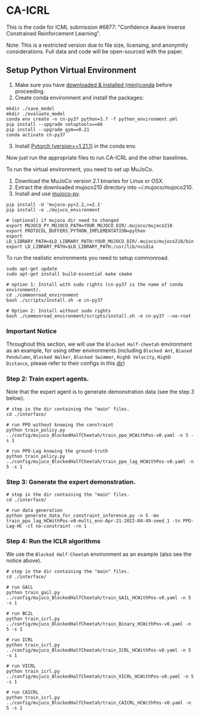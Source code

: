 # CA-ICRL
This is the code for ICML submission #6877: "Confidence Aware Inverse Constrained Reinforcement Learning". 

Note: This is a restricted version due to file size, licensing, and anonymity considerations. Full data and code will be
open-sourced with the paper. 




## Setup Python Virtual Environment
1. Make sure you have [downloaded & installed (mini)conda](https://docs.conda.io/projects/conda/en/latest/user-guide/install/linux.html) before proceeding.
2. Create conda environment and install the packages:
```
mkdir ./save_model
mkdir ./evaluate_model
conda env create -n cn-py37 python=3.7 -f python_environment.yml
pip install --upgrade setuptools==66
pip install --upgrade gym==0.21
conda activate cn-py37
```
3. Install [Pytorch (version==1.21.1)](https://pytorch.org/) in the conda env.


Now just run the appropriate files to run CA-ICRL and the other baselines. 

To run the virtual environment, you need to set up MuJoCo.
1. Download the MuJoCo version 2.1 binaries for Linux or OSX.
2. Extract the downloaded mujoco210 directory into ~/.mujoco/mujoco210.
3. Install and use [mujoco-py](https://github.com/openai/mujoco-py).
```
pip install -U 'mujoco-py<2.2,>=2.1'
pip install -e ./mujuco_environment

# (optional) if mujoco dir need to changed
export MUJOCO_PY_MUJOCO_PATH=YOUR_MUJOCO_DIR/.mujoco/mujoco210
export PROTOCOL_BUFFERS_PYTHON_IMPLEMENTATION=python
export LD_LIBRARY_PATH=$LD_LIBRARY_PATH:YOUR_MUJOCO_DIR/.mujoco/mujoco210/bin:/usr/lib/nvidia
export LD_LIBRARY_PATH=$LD_LIBRARY_PATH:/usr/lib/nvidia
```

To run the realistic environments you need to setup commonroad. 


```
sudo apt-get update
sudo apt-get install build-essential make cmake

# option 1: Install with sudo rights (cn-py37 is the name of conda environment).
cd ./commonroad_environment
bash ./scripts/install.sh -e cn-py37

# Option 2: Install without sudo rights
bash ./commonroad_environment/scripts/install.sh -e cn-py37 --no-root
```



### Important Notice
Throughout this section, we will use the ```Blocked Half-cheetah``` environment as an example,
for using other environments (including ```Blocked Ant```, ```Biased Pendulumn```, ```Blocked Walker```, ```Blocked Swimmer```, ```HighD Velocity```, ```HighD Distance```, please refer to their configs in this [dir](./config/))

###  Step 2: Train expert agents.
Note that the expert agent is to generate demonstration data (see the step 3 below).
```
# step in the dir containing the "main" files.
cd ./interface/

# run PPO without knowing the constraint
python train_policy.py ../config/mujuco_BlockedHalfCheetah/train_ppo_HCWithPos-v0.yaml -n 5 -s 1

# run PPO-Lag knowing the ground-truth
python train_policy.py ../config/mujuco_BlockedHalfCheetah/train_ppo_lag_HCWithPos-v0.yaml -n 5 -s 1
```

###  Step 3: Generate the expert demonstration.

```
# step in the dir containing the "main" files.
cd ./interface/

# run data generation
python generate_data_for_constraint_inference.py -n 5 -mn train_ppo_lag_HCWithPos-v0-multi_env-Apr-21-2022-04:49-seed_1 -tn PPO-Lag-HC -ct no-constraint -rn 1
```

### Step 4: Run the ICLR algorithms
We use the ```Blocked Half-Cheetah``` environment as an example (also see the notice above).
```
# step in the dir containing the "main" files.
cd ./interface/

# run GACL
python train_gail.py ../config/mujuco_BlockedHalfCheetah/train_GAIL_HCWithPos-v0.yaml -n 5 -s 1

# run BC2L
python train_icrl.py ../config/mujuco_BlockedHalfCheetah/train_Binary_HCWithPos-v0.yaml -n 5 -s 1

# run ICRL
python train_icrl.py ../config/mujuco_BlockedHalfCheetah/train_ICRL_HCWithPos-v0.yaml -n 5 -s 1

# run VICRL
python train_icrl.py ../config/mujuco_BlockedHalfCheetah/train_VICRL_HCWithPos-v0.yaml -n 5 -s 1

# run CAICRL
python train_icrl.py ../config/mujuco_BlockedHalfCheetah/train_CAICRL_HCWithPos-v0.yaml -n 5 -s 1
```
